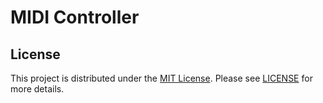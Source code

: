 # MIDI Controller


## License

This project is distributed under the [MIT License](https://opensource.org/licenses/MIT).
Please see [LICENSE](LICENSE) for more details.
